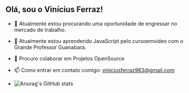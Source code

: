 ## Olá, sou o Vinícius Ferraz!

- 🔭 Atualmente estou procurando uma oportunidade de engressar no mercado de trabalho.
- 🌱 Atualmente estou aprendendo JavaScript pelo cursoemvideo com o Grande Professor Guanabara.
- 👯 Procuro colaborar em Projetos OpenSource
- 📫 Como entrar em contato comigo: viniciusferraz963@gmail.com

- ![Anurag's GitHub stats](https://github-readme-stats.vercel.app/api?username=ViniciusFerraz&show_icons=true&theme=maroongold)
          
          
